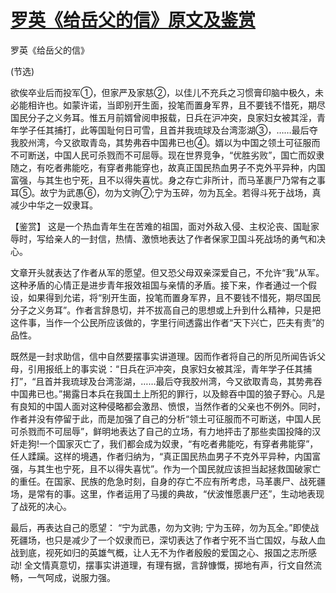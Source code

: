 # [罗英《给岳父的信》原文及鉴赏](https://www.vrrw.net/wx/10271.html)

罗英《给岳父的信》

(节选)

欲俟卒业后而投军①，但家严及家慈②，以佳儿不充兵之习惯膏印脑中极久，未必能相许也。如蒙许诺，当即别开生面，投笔而置身军界，且不要钱不惜死，期尽国民分子之义务耳。惟五月前婿曾阅申报载，日兵在沪冲突，良家妇女被其淫，青年学子任其捕打，此等国耻何日可雪，且首并我琉球及台湾澎湖③，……最后夺我胶州湾，今又欲取青岛，其势弗吞中国弗已也④。婿以为中国之领土可征服而不可断送，中国人民可杀戮而不可屈辱。现在世界竞争，“优胜劣败”，国亡而奴隶随之，有吃者弗能吃，有穿者弗能穿也，故真正国民热血男子不克外平异种，内国富强，与其生也宁死，且不以得失喜忧。身之存亡非所计，而马革裹尸乃常有之事耳⑤。故宁为武愚⑥，勿为文驹⑦;宁为玉碎，勿为瓦全。若得斗死于战场，真减少中华之一奴隶耳。



【鉴赏】 这是一个热血青年生在苦难的祖国，面对外敌入侵、主权沦丧、国耻家辱时，写给亲人的一封信，热情、激愤地表达了作者保家卫国斗死战场的勇气和决心。

文章开头就表达了作者从军的愿望。但又恐父母双亲深爱自己，不允许“我”从军。这种矛盾的心情正是进步青年报效祖国与亲情的矛盾。接下来，作者通过一个假设，如果得到允诺，将“别开生面，投笔而置身军界，且不要钱不惜死，期尽国民分子之义务耳”。作者言辞恳切，并不拔高自己的思想或上升到什么精神，只是把这件事，当作一个公民所应该做的，字里行间透露出作者“天下兴亡，匹夫有责”的品性。

既然是一封求助信，信中自然要摆事实讲道理。因而作者将自己的所见所闻告诉父母，引用报纸上的事实说：“日兵在沪冲突，良家妇女被其淫，青年学子任其捕打”，“且首并我琉球及台湾澎湖，……最后夺我胶州湾，今又欲取青岛，其势弗吞中国弗已也。”揭露日本兵在我国土上所犯的罪行，以及鲸吞中国的狼子野心。凡是有良知的中国人面对这种侵略都会激昂、愤恨，当然作者的父亲也不例外。同时，作者并没有停留于此，而是加强了自己的分析“领土可征服而不可断送，中国人民可杀戮而不可屈辱”，鲜明地表达了自己的立场，有力地抨击了那些卖国投降的汉奸走狗!一个国家灭亡了，我们都会成为奴隶，“有吃者弗能吃，有穿者弗能穿”，任人蹂躏。这样的境遇，作者归纳为，“真正国民热血男子不克外平异种，内国富强，与其生也宁死，且不以得失喜忧”。作为一个国民就应该担当起拯救国破家亡的重任。在国家、民族的危急时刻，自身的存亡不应有所考虑，马革裹尸、战死疆场，是常有的事。这里，作者运用了马援的典故，“伏波惟愿裹尸还”，生动地表现了战死的决心。

最后，再表达自己的愿望： “宁为武愚，勿为文驹; 宁为玉碎，勿为瓦全。”即使战死疆场，也只是减少了一个奴隶而已，深切表达了作者宁死不当亡国奴，与敌人血战到底，视死如归的英雄气概，让人无不为作者殷殷的爱国之心、报国之志所感动! 全文情真意切，摆事实讲道理，有理有据，言辞慷慨，掷地有声，行文自然流畅，一气呵成，说服力强。

